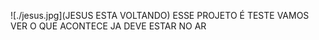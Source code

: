![./jesus.jpg](JESUS ESTA VOLTANDO)
ESSE PROJETO É TESTE
VAMOS VER O QUE ACONTECE
JA DEVE ESTAR NO AR
